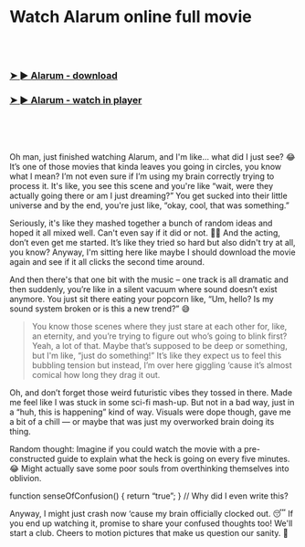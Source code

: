<h1>Watch Alarum online full movie</h1>


<br><br>

<h3><a href="https://Gregorys-riddgohydme1972.github.io/rlxubahzme/">➤ ► Alarum - download</a></h3> 
<h3><a href="https://Gregorys-riddgohydme1972.github.io/rlxubahzme/">➤ ► Alarum - watch in player</a></h3>


<br><br><br>


Oh man, just finished watching Alarum, and I'm like... what did I just see? 😂 It’s one of those movies that kinda leaves you going in circles, you know what I mean? I’m not even sure if I’m using my brain correctly trying to process it. It's like, you see this scene and you're like “wait, were they actually going there or am I just dreaming?” You get sucked into their little universe and by the end, you're just like, “okay, cool, that was something.” 

Seriously, it's like they mashed together a bunch of random ideas and hoped it all mixed well. Can't even say if it did or not. 🤷‍♀️ And the acting, don’t even get me started. It’s like they tried so hard but also didn't try at all, you know? Anyway, I'm sitting here like maybe I should download the movie again and see if it all clicks the second time around.

And then there's that one bit with the music – one track is all dramatic and then suddenly, you’re like in a silent vacuum where sound doesn’t exist anymore. You just sit there eating your popcorn like, “Um, hello? Is my sound system broken or is this a new trend?” 😅

> You know those scenes where they just stare at each other for, like, an eternity, and you’re trying to figure out who’s going to blink first? Yeah, a lot of that. Maybe that’s supposed to be deep or something, but I'm like, “just do something!” It’s like they expect us to feel this bubbling tension but instead, I’m over here giggling ‘cause it’s almost comical how long they drag it out.

Oh, and don’t forget those weird futuristic vibes they tossed in there. Made me feel like I was stuck in some sci-fi mash-up. But not in a bad way, just in a “huh, this is happening” kind of way. Visuals were dope though, gave me a bit of a chill — or maybe that was just my overworked brain doing its thing.

Random thought: Imagine if you could watch the movie with a pre-constructed guide to explain what the heck is going on every five minutes. 😂 Might actually save some poor souls from overthinking themselves into oblivion. 

function senseOfConfusion() { return “true”; } // Why did I even write this?

Anyway, I might just crash now ‘cause my brain officially clocked out. 😴 If you end up watching it, promise to share your confused thoughts too! We'll start a club. Cheers to motion pictures that make us question our sanity. 🍿
